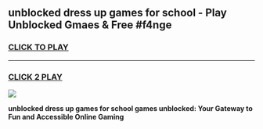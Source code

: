 
## unblocked dress up games for school - Play Unblocked Gmaes & Free #f4nge
<h3>
<a href="https://premium.freeplayer.one?title=unblocked_dress_up_games_for_school&ref=03M">CLICK TO PLAY</a></h3>
<hr>

<h3>
<a href="https://premium.freeplayer.one?title=unblocked_dress_up_games_for_school&ref=03M">CLICK 2 PLAY</a>
  
</h3>

<a href="https://premium.freeplayer.one?title=unblocked_dress_up_games_for_school&ref=03M"><img src="https://clearcache.store/games.png"></a>


**unblocked dress up games for school games unblocked: Your Gateway to Fun and Accessible Online Gaming**
